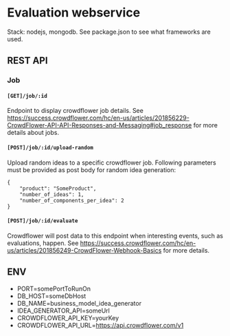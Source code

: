 # Evaluation webservice

Stack: nodejs, mongodb. See package.json to see what frameworks are used.

## REST API

### Job

#### ```[GET]/job/:id```

Endpoint to display crowdflower job details. See https://success.crowdflower.com/hc/en-us/articles/201856229-CrowdFlower-API-API-Responses-and-Messaging#job_response for more details about jobs.

#### ```[POST]/job/:id/upload-random```

Upload random ideas to a specific crowdflower job. Following parameters must be provided as post body for random idea generation:

```
{
	"product": "SomeProduct",
	"number_of_ideas": 1,
	"number_of_components_per_idea": 2
}
```

#### ```[POST]/job/:id/evaluate```

Crowdflower will post data to this endpoint when interesting events, such as evaluations, happen. See https://success.crowdflower.com/hc/en-us/articles/201856249-CrowdFlower-Webhook-Basics for more details.

## ENV

 - PORT=somePortToRunOn
 - DB_HOST=someDbHost
 - DB_NAME=business_model_idea_generator
 - IDEA_GENERATOR_API=someUrl
 - CROWDFLOWER_API_KEY=yourKey
 - CROWDFLOWER_API_URL=https://api.crowdflower.com/v1
